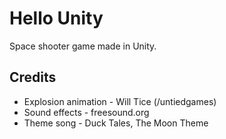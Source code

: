 # Hello Unity

Space shooter game made in Unity.

## Credits

* Explosion animation - Will Tice (/untiedgames)
* Sound effects - freesound.org
* Theme song - Duck Tales, The Moon Theme

